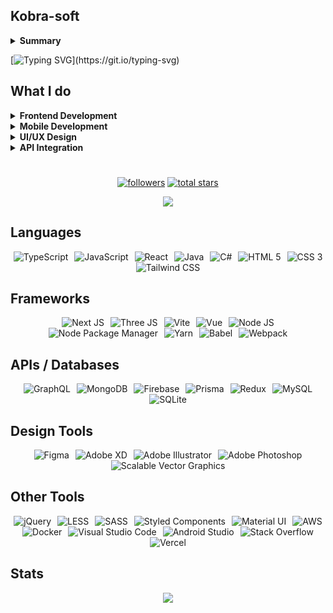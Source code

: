 ## Kobra-soft
<details>
  <summary><b>Summary</b></summary>
I'm a passionate <b>Full Stack Developer</b>, with a strong focus on creating modern, responsive web and mobile applications. I specialise in leveraging the power of <b>React.js</b>, <b>TypeScript</b>, <b>Node.js</b> and <b>TailwindCSS</b> to build clean, user-friendly interfaces that deliver seamless experiences across all devices..
</details>

[![Typing SVG](https://readme-typing-svg.demolab.com?font=Noto+Sans&size=33&pause=100&color=DC0663&background=17000000&width=770&height=60&lines=I'm+a+passionate+Full+Stack+Developer%2C;with+a+strong+focus+on++creating+modern%2C;responsive+web+and+mobile+applications.;I+specialise+in+leveraging+the+power+of+React.js%2C;TypeScript%2C++Node.js+and+TailwindCSS;to+build+clean%2C+user-friendly+interfaces+that+;deliver+seamless+experiences+across+all+devices.)](https://git.io/typing-svg)

## What I do

<details>
  <summary><b>Frontend Development</b></summary>
  Crafting dynamic, responsive and pixel-perfect web applications using <b>React.js</b>, <b>JavaScript</b> & modern frameworks like <b>Next.js</b> and <b>Vue.js</b>.
</details>

<details>
  <summary><b>Mobile Development</b></summary>
  Building cross-platform mobile apps with React Native, ensuring smooth performance on both <b>Android</b> and <b>iOS</b>.
</details>

<details>
  <summary><b>UI/UX Design</b></summary>
  Designing intuitive and contemporary interfaces, with a focus on <b>user experience</b>, <b>accessibility</b> and sleek <b>animations</b>.
</details>

<details>
  <summary><b>API Integration</b></summary>
  Connecting frontends to powerful backends with <b>REST APIs</b> and <b>GraphQL</b>.
</details>

#

<p align="center">
  <a href="https://github.com/Kobra-soft?tab=followers">
    <img alt="followers" title="Follow me on Github" src="https://custom-icon-badges.demolab.com/github/followers/Kobra-soft?color=236ad3&labelColor=1155ba&style=for-the-badge&logo=person-add&label=Follow&logoColor=white"/></a>
      
  <a href="https://github.com/Kobra-soft?tab=repositories&sort=stargazers">
    <img alt="total stars" title="Total stars on GitHub" src="https://custom-icon-badges.demolab.com/github/stars/Kobra-soft?color=55960c&style=for-the-badge&labelColor=488207&logo=star"/></a>
</p>

<div align="center">
  
  ![](https://komarev.com/ghpvc/?username=kobra-soft)
  
</div>

## Languages
<div align="center">
  <img src="https://skillicons.dev/icons?i=ts"         hspace="3" title="TypeScript"/>
  <img src="https://skillicons.dev/icons?i=js"         hspace="3" title="JavaScript"/>
  <img src="https://skillicons.dev/icons?i=react"      hspace="3" title="React"/>
  <img src="https://skillicons.dev/icons?i=java"       hspace="3" title="Java"/> 
  <img src="https://skillicons.dev/icons?i=cs"         hspace="3" title="C#"/> 
  <img src="https://skillicons.dev/icons?i=html"       hspace="3" title="HTML 5"/> 
  <img src="https://skillicons.dev/icons?i=css"        hspace="3" title="CSS 3"/>
  <img src="https://skillicons.dev/icons?i=tailwind"   hspace="3" title="Tailwind CSS"/>
</div>

## Frameworks
<div align="center">
  <img src="https://skillicons.dev/icons?i=nextjs"     hspace="3" title="Next JS"/>
  <img src="https://skillicons.dev/icons?i=threejs"    hspace="3" title="Three JS"/>
  <img src="https://skillicons.dev/icons?i=vite"       hspace="3" title="Vite"/>
  <img src="https://skillicons.dev/icons?i=vue"        hspace="3" title="Vue"/>
  <img src="https://skillicons.dev/icons?i=nodejs"     hspace="3" title="Node JS"/> 
  <img src="https://skillicons.dev/icons?i=npm"        hspace="3" title="Node Package Manager"/> 
  <img src="https://skillicons.dev/icons?i=yarn"       hspace="3" title="Yarn"/> 
  <img src="https://skillicons.dev/icons?i=babel"      hspace="3" title="Babel"/> 
  <img src="https://skillicons.dev/icons?i=webpack"    hspace="3" title="Webpack"/> 
</div>

## APIs / Databases
<div align="center">
  <img src="https://skillicons.dev/icons?i=graphql"    hspace="3" title="GraphQL"/>
  <img src="https://skillicons.dev/icons?i=mongodb"    hspace="3" title="MongoDB"/>  
  <img src="https://skillicons.dev/icons?i=firebase"   hspace="3" title="Firebase"/> 
  <img src="https://skillicons.dev/icons?i=prisma"     hspace="3" title="Prisma"/> 
  <img src="https://skillicons.dev/icons?i=redux"      hspace="3" title="Redux"/> 
  <img src="https://skillicons.dev/icons?i=mysql"      hspace="3" title="MySQL"/> 
  <img src="https://skillicons.dev/icons?i=sqlite"     hspace="3" title="SQLite"/>
</div>

## Design Tools
<div align="center">
  <img src="https://skillicons.dev/icons?i=figma"      hspace="3" title="Figma"/>
  <img src="https://skillicons.dev/icons?i=xd"         hspace="3" title="Adobe XD"/> 
  <img src="https://skillicons.dev/icons?i=ai"         hspace="3" title="Adobe Illustrator"/> 
  <img src="https://skillicons.dev/icons?i=ps"         hspace="3" title="Adobe Photoshop"/>
  <img src="https://skillicons.dev/icons?i=svg"        hspace="3" title="Scalable Vector Graphics"/>
</div>

## Other Tools
<div align="center">
  <img src="https://skillicons.dev/icons?i=jquery"            hspace="3" title="jQuery"/>
  <img src="https://skillicons.dev/icons?i=less"              hspace="3" title="LESS"/>
  <img src="https://skillicons.dev/icons?i=sass"              hspace="3" title="SASS"/>
  <img src="https://skillicons.dev/icons?i=styledcomponents"  hspace="3" title="Styled Components"/>
  <img src="https://skillicons.dev/icons?i=materialui"        hspace="3" title="Material UI"/> 
  <img src="https://skillicons.dev/icons?i=aws"               hspace="3" title="AWS"/> 
  <img src="https://skillicons.dev/icons?i=docker"            hspace="3" title="Docker"/>
  <img src="https://skillicons.dev/icons?i=vscode"            hspace="3" title="Visual Studio Code"/>
  <img src="https://skillicons.dev/icons?i=androidstudio"     hspace="3" title="Android Studio"/> 
  <img src="https://skillicons.dev/icons?i=stackoverflow"     hspace="3" title="Stack Overflow"/>
  <img src="https://skillicons.dev/icons?i=vercel"            hspace="3" title="Vercel"/>
</div>

## Stats
<div align="center">
<a href="https://github-readme-stats.vercel.app/api?username=kobra-soft&theme=gotham">
  <img src="https://github-readme-stats.vercel.app/api?username=kobra-soft&count_private=true&show_icons=true&theme=gotham"" />
</a>
</div>
